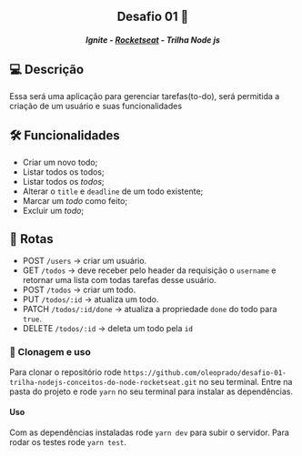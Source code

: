 <h2 align="center">Desafio 01 🚀</h2>
<h5 align="center">Ignite - <a href="https://rocketseat.com.br/" >Rocketseat</a> - Trilha Node js</h5>

## 💻 Descrição

Essa será uma aplicação para gerenciar tarefas(to-do), será permitida a criação de um usuário e suas funcionalidades

## 🛠️ Funcionalidades

- Criar um novo todo;
- Listar todos os todos;
- Listar todos os _todos_;
- Alterar o `title` e `deadline` de um todo existente;
- Marcar um _todo_ como feito;
- Excluir um _todo_;

## 🔗 Rotas

- POST `/users` → criar um usuário.
- GET `/todos` → deve receber pelo header da requisição o `username` e retornar uma lista com todas tarefas desse usuário.
- POST `/todos` → criar um todo.
- PUT `/todos/:id` → atualiza um todo.
- PATCH `/todos/:id/done` → atualiza a propriedade `done` do todo para `true`.
- DELETE `/todos/:id` → deleta um todo pela `id`

### 📝 Clonagem e uso

Para clonar o repositório rode `https://github.com/oleoprado/desafio-01-trilha-nodejs-conceitos-do-node-rocketseat.git` no seu terminal.
Entre na pasta do projeto e rode `yarn` no seu terminal para instalar as dependências.

#### Uso

Com as dependências instaladas rode `yarn dev` para subir o servidor. Para rodar os testes rode `yarn test`.
